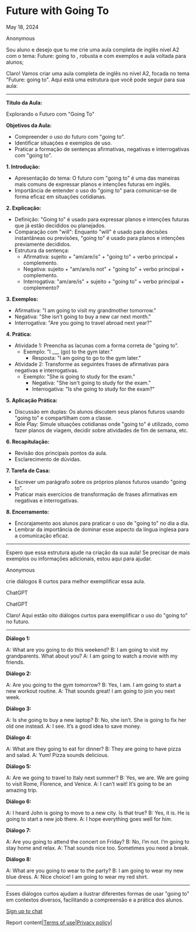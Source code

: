 

# Future with Going To

May 18, 2024



Anonymous

Sou aluno e desejo que tu me crie uma aula completa de inglês nível A2 com o tema: Future: going to , robusta e com exemplos e aula voltada para alunos;



Claro! Vamos criar uma aula completa de inglês no nível A2, focada no tema "Future: going to". Aqui está uma estrutura que você pode seguir para sua aula:

------

**Título da Aula:**

Explorando o Futuro com "Going To"

**Objetivos da Aula:**

- Compreender o uso do futuro com "going to".
- Identificar situações e exemplos de uso.
- Praticar a formação de sentenças afirmativas, negativas e interrogativas com "going to".

**1. Introdução:**

- Apresentação do tema: O futuro com "going to" é uma das maneiras mais comuns de expressar planos e intenções futuras em inglês.
- Importância de entender o uso do "going to" para comunicar-se de forma eficaz em situações cotidianas.

**2. Explicação:**

- Definição: "Going to" é usado para expressar planos e intenções futuras que já estão decididos ou planejados.
- Comparação com "will": Enquanto "will" é usado para decisões instantâneas ou previsões, "going to" é usado para planos e intenções previamente decididos.
- Estrutura da sentença:
  - Afirmativa: sujeito + "am/are/is" + "going to" + verbo principal + complemento.
  - Negativa: sujeito + "am/are/is not" + "going to" + verbo principal + complemento.
  - Interrogativa: "am/are/is" + sujeito + "going to" + verbo principal + complemento?

**3. Exemplos:**

- Afirmativa: "I am going to visit my grandmother tomorrow."
- Negativa: "She isn't going to buy a new car next month."
- Interrogativa: "Are you going to travel abroad next year?"

**4. Prática:**

- Atividade 1: Preencha as lacunas com a forma correta de "going to".
  - Exemplo: "I ___ (go) to the gym later."
    - Resposta: "I am going to go to the gym later."
- Atividade 2: Transforme as seguintes frases de afirmativas para negativas e interrogativas.
  - Exemplo: "She is going to study for the exam."
    - Negativa: "She isn't going to study for the exam."
    - Interrogativa: "Is she going to study for the exam?"

**5. Aplicação Prática:**

- Discussão em duplas: Os alunos discutem seus planos futuros usando "going to" e compartilham com a classe.
- Role Play: Simule situações cotidianas onde "going to" é utilizado, como fazer planos de viagem, decidir sobre atividades de fim de semana, etc.

**6. Recapitulação:**

- Revisão dos principais pontos da aula.
- Esclarecimento de dúvidas.

**7. Tarefa de Casa:**

- Escrever um parágrafo sobre os próprios planos futuros usando "going to".
- Praticar mais exercícios de transformação de frases afirmativas em negativas e interrogativas.

**8. Encerramento:**

- Encorajamento aos alunos para praticar o uso de "going to" no dia a dia.
- Lembrar da importância de dominar esse aspecto da língua inglesa para a comunicação eficaz.

------

Espero que essa estrutura ajude na criação da sua aula! Se precisar de mais exemplos ou informações adicionais, estou aqui para ajudar.



Anonymous

crie diálogos 8 curtos para melhor exemplificar essa aula.

ChatGPT

ChatGPT

Claro! Aqui estão oito diálogos curtos para exemplificar o uso do "going to" no futuro.

------

**Diálogo 1:**

A: What are you going to do this weekend?
B: I am going to visit my grandparents. What about you?
A: I am going to watch a movie with my friends.

**Diálogo 2:**

A: Are you going to the gym tomorrow?
B: Yes, I am. I am going to start a new workout routine.
A: That sounds great! I am going to join you next week.

**Diálogo 3:**

A: Is she going to buy a new laptop?
B: No, she isn’t. She is going to fix her old one instead.
A: I see. It’s a good idea to save money.

**Diálogo 4:**

A: What are they going to eat for dinner?
B: They are going to have pizza and salad.
A: Yum! Pizza sounds delicious.

**Diálogo 5:**

A: Are we going to travel to Italy next summer?
B: Yes, we are. We are going to visit Rome, Florence, and Venice.
A: I can’t wait! It’s going to be an amazing trip.

**Diálogo 6:**

A: I heard John is going to move to a new city. Is that true?
B: Yes, it is. He is going to start a new job there.
A: I hope everything goes well for him.

**Diálogo 7:**

A: Are you going to attend the concert on Friday?
B: No, I’m not. I’m going to stay home and relax.
A: That sounds nice too. Sometimes you need a break.

**Diálogo 8:**

A: What are you going to wear to the party?
B: I am going to wear my new blue dress.
A: Nice choice! I am going to wear my red shirt.

------

Esses diálogos curtos ajudam a ilustrar diferentes formas de usar "going to" em contextos diversos, facilitando a compreensão e a prática dos alunos.

[Sign up to chat](https://chatgpt.com/)

Report content|[Terms of use](https://openai.com/policies/terms-of-use)|[Privacy policy](https://openai.com/policies/privacy-policy)|


